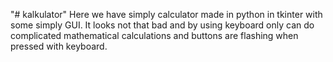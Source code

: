 "# kalkulator" 
Here we have simply calculator made in python in tkinter with some simply GUI. It looks not that bad and by using keyboard only can do complicated mathematical calculations and buttons are flashing when pressed with keyboard.
